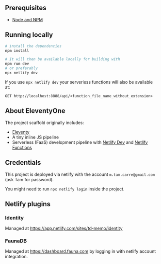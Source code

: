 ## Prerequisites

- [Node and NPM](https://nodejs.org/)

## Running locally

```bash
# install the dependencies
npm install

# It will then be available locally for building with
npm run dev
# or preferably
npx netlify dev
```

If you use `npx netlify dev` your serverless functions will also be available at:

```
GET http://localhost:8888/api/<function_file_name_without_extension>
```

## About EleventyOne

The project scaffold originally includes:

- [Eleventy](https://11ty.io)
- A tiny inline JS pipeline
- Serverless (FaaS) development pipeline with [Netlify Dev](https://www.netlify.com/products/dev) and [Netlify Functions](https://www.netlify.com/products/functions)

## Credentials

This project is deployed via netlify with the account `m.tam.carre@gmail.com`
(ask Tam for password).

You might need to run `npx netlify login` inside the project.

## Netlify plugins

### Identity

Managed at https://app.netlify.com/sites/td-memo/identity

### FaunaDB

Managed at https://dashboard.fauna.com by logging in with netlify account integration.
